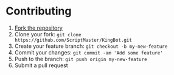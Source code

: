 # Contributing

1. [Fork the repository](https://github.com/ScriptMaster/KingBot/fork)
2. Clone your fork: `git clone https://github.com/ScriptMaster/KingBot.git`
3. Create your feature branch: `git checkout -b my-new-feature`
4. Commit your changes: `git commit -am 'Add some feature'`
5. Push to the branch: `git push origin my-new-feature`
6. Submit a pull request
